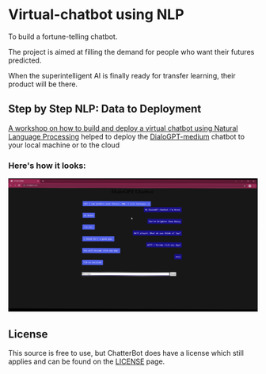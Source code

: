 # Virtual-chatbot using NLP

To build a fortune-telling chatbot.  

The project is aimed at filling the demand for people who want their futures predicted. 

When the superintelligent AI is finally ready for transfer learning, their product will be there.


## Step by Step NLP: Data to Deployment
[A workshop on how to build and deploy a virtual chatbot using Natural Language Processing](https://www.eventbrite.com/e/step-by-step-natural-language-processing-workshop-from-data-to-deployment-tickets-201001560077) helped to deploy the [DialoGPT-medium](https://huggingface.co/microsoft/DialoGPT-medium) chatbot to your local machine or to the cloud

### Here's how it looks:
![](assets/1.png)


## License
This source is free to use, but ChatterBot does have a license which still applies and can be found on the 
[LICENSE](https://github.com/gunthercox/ChatterBot/blob/master/LICENSE) page.
